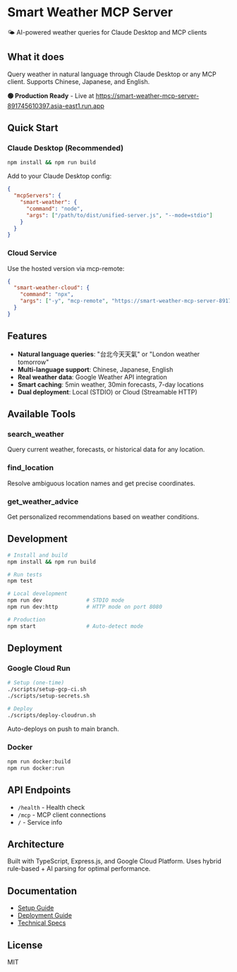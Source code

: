 # Smart Weather MCP Server

🌤️ AI-powered weather queries for Claude Desktop and MCP clients

## What it does

Query weather in natural language through Claude Desktop or any MCP client. Supports Chinese, Japanese, and English.

**🟢 Production Ready** - Live at https://smart-weather-mcp-server-891745610397.asia-east1.run.app

## Quick Start

### Claude Desktop (Recommended)

```bash
npm install && npm run build
```

Add to your Claude Desktop config:

```json
{
  "mcpServers": {
    "smart-weather": {
      "command": "node",
      "args": ["/path/to/dist/unified-server.js", "--mode=stdio"]
    }
  }
}
```

### Cloud Service

Use the hosted version via mcp-remote:

```json
{
  "smart-weather-cloud": {
    "command": "npx",
    "args": ["-y", "mcp-remote", "https://smart-weather-mcp-server-891745610397.asia-east1.run.app/mcp"]
  }
}
```

## Features

- **Natural language queries**: "台北今天天氣" or "London weather tomorrow"
- **Multi-language support**: Chinese, Japanese, English
- **Real weather data**: Google Weather API integration
- **Smart caching**: 5min weather, 30min forecasts, 7-day locations
- **Dual deployment**: Local (STDIO) or Cloud (Streamable HTTP)

## Available Tools

### search_weather
Query current weather, forecasts, or historical data for any location.

### find_location  
Resolve ambiguous location names and get precise coordinates.

### get_weather_advice
Get personalized recommendations based on weather conditions.

## Development

```bash
# Install and build
npm install && npm run build

# Run tests
npm test

# Local development
npm run dev              # STDIO mode
npm run dev:http         # HTTP mode on port 8080

# Production
npm start                # Auto-detect mode
```

## Deployment

### Google Cloud Run

```bash
# Setup (one-time)
./scripts/setup-gcp-ci.sh
./scripts/setup-secrets.sh

# Deploy
./scripts/deploy-cloudrun.sh
```

Auto-deploys on push to main branch.

### Docker

```bash
npm run docker:build
npm run docker:run
```

## API Endpoints

- `/health` - Health check
- `/mcp` - MCP client connections
- `/` - Service info

## Architecture

Built with TypeScript, Express.js, and Google Cloud Platform. Uses hybrid rule-based + AI parsing for optimal performance.

## Documentation

- [Setup Guide](docs/setup/CLAUDE_DESKTOP_SETUP.md)
- [Deployment Guide](docs/setup/DEPLOYMENT.md)  
- [Technical Specs](docs/architecture/spec.md)

## License

MIT
